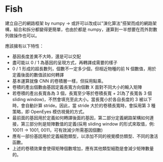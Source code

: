 # Fish
建立自己的網路框架 by numpy -> 或許可以改成以"演化算法"搭架而成的網路架構，組合和拆分都變得更簡單，也由於都是 numpy，運算到一半想要在而外對數列做操作也可以。

應該擁有以下特性：
* 基因長度差異不大時，還是可以交配
* 盡可能以 0 / 1 為基因的呈現方式，再轉譯成需要的樣子
* 0 / 1 形成的超長數列，個數不一定多少個，但相近物種的前 N 個數值，用於定義後面的數值該如何轉譯
* 基本運算就像 CNN 的卷積層一樣，但採用點乘。
* 卷積的產出個數由基因定義長寬方向個數 X 面對不同大小的輸入矩陣
* 若卷積的產出長寬各為 3 個，長寬至少等於卷積長寬 + 2(為了長寬各 3 個 sliding window)，不然會填充至此大小。當長寬小於各自長度的 3 被以下時，會自動計算 stride。因此，當 stride 大於的卷積長寬時，會採用第 3 種策略，即 OpenEyes 模仿視覺的方式。
* 最前面的基因用於定義如何轉譯後面的基因，第二部分定義網路架構如何連接，第三部分則是矩陣數值的定義(採用 sliding window 的形式來取值，例: 10011 -> 1001, 0011，可有效減少所需基因個數)
* 應有一部份基因用於定義細胞類型，以添加不同的視覺模仿類型、不同的激活函數。
* 上述的卷積效果會使得矩陣個數增加，應有其他類型細胞是會減少矩陣數量的。
